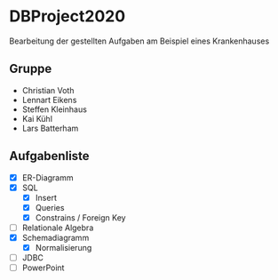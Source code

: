 # DBProject2020
Bearbeitung der gestellten Aufgaben am Beispiel eines Krankenhauses

## Gruppe

* Christian Voth
* Lennart Eikens
* Steffen Kleinhaus
* Kai Kühl
* Lars Batterham


## Aufgabenliste
- [x] ER-Diagramm
- [x] SQL
    - [x] Insert
    - [x] Queries
    - [x] Constrains / Foreign Key
- [ ] Relationale Algebra
- [x] Schemadiagramm
    - [x] Normalisierung
-[ ] JDBC
-[ ] PowerPoint